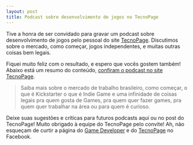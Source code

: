 ```yaml
---
layout: post
title: Podcast sobre desenvolvimento de jogos no TecnoPage
---
```


Tive a honra de ser convidado para gravar um podcast sobre desenvolvimento de jogos pelo pessoal do site [TecnoPage](http://tecnopage.com.br/?p=1992 "TecnoPage"). Discutimos sobre o mercado, como começar, jogos independentes, e muitas outras coisas bem legais.

Fiquei muito feliz com o resultado, e espero que vocês gostem também! Abaixo está um resumo do conteúdo, [confiram o podcast no site TecnoPage](http://tecnopage.com.br/?p=1992 "Podcast").

> Saiba mais sobre o mercado de trabalho brasileiro, como começar, o que é Kickstarter o que é Indie Game e uma infinidade de coisas legais pra quem gosta de Games, pra quem quer fazer games, pra quem quer trabalhar na área ou para quem é curioso.

Deixe suas sugestões e críticas para futuros podcasts aqui ou no post do TecnoPage! Muito obrigado à equipe do TecnoPage pelo convite! Ah, não esqueçam de curtir a página do [Game Developer](https://www.facebook.com/GameDeveloperBlog "Facebook") e do [TecnoPage](https://www.facebook.com/blogtecnopage "Facebook") no Facebook.
